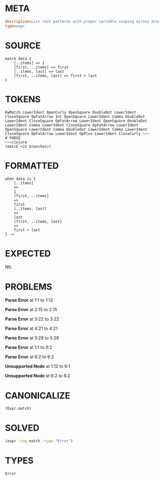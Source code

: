 # META
~~~ini
description=List rest patterns with proper variable scoping across branches
type=expr
~~~
# SOURCE
~~~roc
match data {
    [..items] => 1
    [first, ..items] => first
    [..items, last] => last
    [first, ..items, last] => first + last
}
~~~
# TOKENS
~~~text
KwMatch LowerIdent OpenCurly OpenSquare DoubleDot LowerIdent CloseSquare OpFatArrow Int OpenSquare LowerIdent Comma DoubleDot LowerIdent CloseSquare OpFatArrow LowerIdent OpenSquare DoubleDot LowerIdent Comma LowerIdent CloseSquare OpFatArrow LowerIdent OpenSquare LowerIdent Comma DoubleDot LowerIdent Comma LowerIdent CloseSquare OpFatArrow LowerIdent OpPlus LowerIdent CloseCurly ~~~
# PARSE
~~~clojure
(match <21 branches>)
~~~
# FORMATTED
~~~roc
when data is {
	[..items]
	=>
	1
	[first, ..items]
	=>
	first
	[..items, last]
	=>
	last
	[first, ..items, last]
	=>
	first + last
} -> 
~~~
# EXPECTED
NIL
# PROBLEMS
**Parse Error**
at 1:1 to 1:12

**Parse Error**
at 2:15 to 2:15

**Parse Error**
at 3:22 to 3:22

**Parse Error**
at 4:21 to 4:21

**Parse Error**
at 5:28 to 5:28

**Parse Error**
at 1:1 to 6:2

**Parse Error**
at 6:2 to 6:2

**Unsupported Node**
at 1:12 to 6:1

**Unsupported Node**
at 6:2 to 6:2

# CANONICALIZE
~~~clojure
(Expr.match)
~~~
# SOLVED
~~~clojure
(expr :tag match :type "Error")
~~~
# TYPES
~~~roc
Error
~~~
